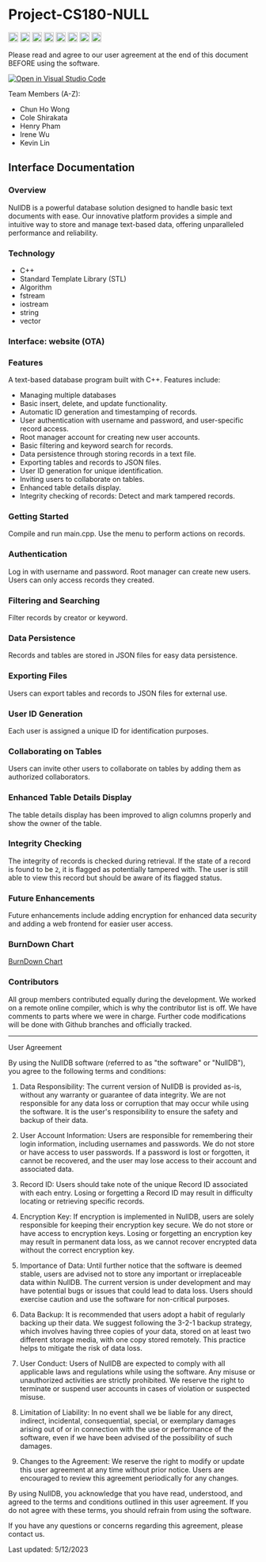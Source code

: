 # Project-CS180-NULL

<code><img height="20" src="https://shields.io/badge/NullDB-%E2%9C%A8-239DFF?style=flat-square" alt="NullDB"></code>
<code><img height="20" src="https://shields.io/badge/style-Powered%20by%20C%2B%2B-green?logo=C%2B%2B&style=flat-square&label=" alt="Powered by C++" title="Powered by C++"></code>
<code><img height="20" src="https://shields.io/badge/Library-STL-ff69b4?style=flat-square" alt="STL"></code>
<code><img height="20" src="https://shields.io/badge/Library-Algorithm-00cc99?style=flat-square" alt="Algorithm"></code>
<code><img height="20" src="https://shields.io/badge/Library-fstream-ffcc00?style=flat-square" alt="fstream"></code>
<code><img height="20" src="https://shields.io/badge/Library-iostream-ff6600?style=flat-square" alt="iostream"></code>
<code><img height="20" src="https://shields.io/badge/Library-string-cc66ff?style=flat-square" alt="string"></code>
<code><img height="20" src="https://shields.io/badge/Library-vector-9933cc?style=flat-square" alt="vector"></code>

Please read and agree to our user agreement at the end of this document BEFORE using the software.

[![Open in Visual Studio Code](https://classroom.github.com/assets/open-in-vscode-718a45dd9cf7e7f842a935f5ebbe5719a5e09af4491e668f4dbf3b35d5cca122.svg)](https://classroom.github.com/online_ide?assignment_repo_id=10849768&assignment_repo_type=AssignmentRepo)

Team Members (A-Z):
- Chun Ho Wong
- Cole Shirakata
- Henry Pham
- Irene Wu
- Kevin Lin

## Interface Documentation

### Overview
NullDB is a powerful database solution designed to handle basic text documents with ease. Our innovative platform provides a simple and intuitive way to store and manage text-based data, offering unparalleled performance and reliability.

### Technology
- C++
- Standard Template Library (STL)
- Algorithm
- fstream
- iostream
- string
- vector

### Interface: website (OTA)

### Features
A text-based database program built with C++. Features include:

- Managing multiple databases
- Basic insert, delete, and update functionality.
- Automatic ID generation and timestamping of records.
- User authentication with username and password, and user-specific record access.
- Root manager account for creating new user accounts.
- Basic filtering and keyword search for records.
- Data persistence through storing records in a text file.
- Exporting tables and records to JSON files.
- User ID generation for unique identification.
- Inviting users to collaborate on tables.
- Enhanced table details display.
- Integrity checking of records: Detect and mark tampered records.

### Getting Started
Compile and run main.cpp. Use the menu to perform actions on records.

### Authentication
Log in with username and password. Root manager can create new users. Users can only access records they created.

### Filtering and Searching
Filter records by creator or keyword.

### Data Persistence
Records and tables are stored in JSON files for easy data persistence.

### Exporting Files
Users can export tables and records to JSON files for external use.

### User ID Generation
Each user is assigned a unique ID for identification purposes.

### Collaborating on Tables
Users can invite other users to collaborate on tables by adding them as authorized collaborators.

### Enhanced Table Details Display
The table details display has been improved to align columns properly and show the owner of the table.

### Integrity Checking
The integrity of records is checked during retrieval. If the state of a record is found to be `2`, it is flagged as potentially tampered with. The user is still able to view this record but should be aware of its flagged status.

### Future Enhancements
Future enhancements include adding encryption for enhanced data security and adding a web frontend for easier user access.

### BurnDown Chart
[BurnDown Chart](https://docs.google.com/spreadsheets/d/1hRzuSrZP6Vtv3Y083Tg9bsVdBTbVcGTs/edit#gid=2086879608)

### Contributors
All group members contributed equally during the development. We worked on a remote online compiler, which is why the contributor list is off. We have comments to parts where we were in charge. Further code modifications will be done with Github branches and officially tracked.

---

User Agreement

By using the NullDB software (referred to as "the software" or "NullDB"), you agree to the following terms and conditions:

1. Data Responsibility: The current version of NullDB is provided as-is, without any warranty or guarantee of data integrity. We are not responsible for any data loss or corruption that may occur while using the software. It is the user's responsibility to ensure the safety and backup of their data.

2. User Account Information: Users are responsible for remembering their login information, including usernames and passwords. We do not store or have access to user passwords. If a password is lost or forgotten, it cannot be recovered, and the user may lose access to their account and associated data.

3. Record ID: Users should take note of the unique Record ID associated with each entry. Losing or forgetting a Record ID may result in difficulty locating or retrieving specific records.

4. Encryption Key: If encryption is implemented in NullDB, users are solely responsible for keeping their encryption key secure. We do not store or have access to encryption keys. Losing or forgetting an encryption key may result in permanent data loss, as we cannot recover encrypted data without the correct encryption key.

5. Importance of Data: Until further notice that the software is deemed stable, users are advised not to store any important or irreplaceable data within NullDB. The current version is under development and may have potential bugs or issues that could lead to data loss. Users should exercise caution and use the software for non-critical purposes.

6. Data Backup: It is recommended that users adopt a habit of regularly backing up their data. We suggest following the 3-2-1 backup strategy, which involves having three copies of your data, stored on at least two different storage media, with one copy stored remotely. This practice helps to mitigate the risk of data loss.

7. User Conduct: Users of NullDB are expected to comply with all applicable laws and regulations while using the software. Any misuse or unauthorized activities are strictly prohibited. We reserve the right to terminate or suspend user accounts in cases of violation or suspected misuse.

8. Limitation of Liability: In no event shall we be liable for any direct, indirect, incidental, consequential, special, or exemplary damages arising out of or in connection with the use or performance of the software, even if we have been advised of the possibility of such damages.

9. Changes to the Agreement: We reserve the right to modify or update this user agreement at any time without prior notice. Users are encouraged to review this agreement periodically for any changes.

By using NullDB, you acknowledge that you have read, understood, and agreed to the terms and conditions outlined in this user agreement. If you do not agree with these terms, you should refrain from using the software.

If you have any questions or concerns regarding this agreement, please contact us.

Last updated: 5/12/2023
